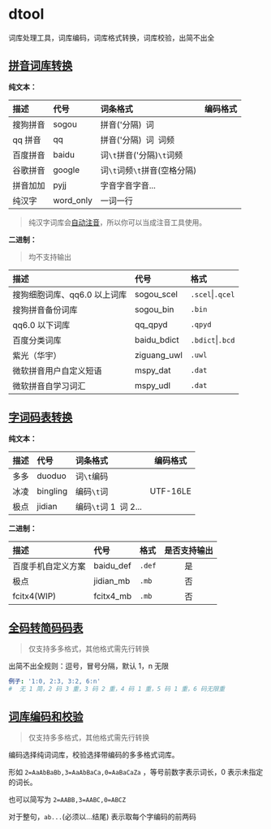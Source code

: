 # dtool

词库处理工具，词库编码，词库格式转换，词库校验，出简不出全

## [拼音词库转换](./pkg/pinyin/)

**纯文本：**

| 描述     | 代号      | 词条格式                     | 编码格式 |
| :------- | :-------- | :--------------------------- | -------- |
| 搜狗拼音 | sogou     | 拼音('分隔)` `词             |          |
| qq 拼音  | qq        | 拼音('分隔)` `词` `词频      |          |
| 百度拼音 | baidu     | 词`\t`拼音('分隔)`\t`词频    |          |
| 谷歌拼音 | google    | 词`\t`词频`\t`拼音(空格分隔) |          |
| 拼音加加 | pyjj      | 字音字音字音...              |          |
| 纯汉字   | word_only | 一词一行                     |          |

> 纯汉字词库会[自动注音](./pkg/encoder/pinyin.go)，所以你可以当成注音工具使用。

**二进制：**

> 均不支持输出

| 描述                         | 代号        | 格式             |
| :--------------------------- | :---------- | :--------------- |
| 搜狗细胞词库、qq6.0 以上词库 | sogou_scel  | `.scel`\|`.qcel` |
| 搜狗拼音备份词库             | sogou_bin   | `.bin`           |
| qq6.0 以下词库               | qq_qpyd     | `.qpyd`          |
| 百度分类词库                 | baidu_bdict | `.bdict`\|`.bcd` |
| 紫光（华宇）                 | ziguang_uwl | `.uwl`           |
| 微软拼音用户自定义短语       | mspy_dat    | `.dat`           |
| 微软拼音自学习词汇           | mspy_udl    | `.dat`           |

## [字词码表转换](./pkg/table/)

**纯文本：**

| 描述 | 代号     | 词条格式               | 编码格式 |
| :--- | :------- | :--------------------- | -------- |
| 多多 | duoduo   | 词`\t`编码             |          |
| 冰凌 | bingling | 编码`\t`词             | UTF-16LE |
| 极点 | jidian   | 编码`\t`词 1` `词 2... |          |

**二进制：**

| 描述               | 代号      | 格式   | 是否支持输出 |
| :----------------- | :-------- | :----- | :----------: |
| 百度手机自定义方案 | baidu_def | `.def` |      是      |
| 极点               | jidian_mb | `.mb`  |      否      |
| fcitx4(WIP)        | fcitx4_mb | `.mb`  |      否      |

## [全码转简码码表](./pkg/encoder/shortener.go)

> 仅支持多多格式，其他格式需先行转换

出简不出全规则：逗号，冒号分隔，默认 1，n 无限

```yaml
例子: '1:0, 2:3, 3:2, 6:n'
#  无 1 简，2 码 3 重，3 码 2 重，4 码 1 重，5 码 1 重，6 码无限重
```

## [词库编码和校验](./pkg/checker/checker.go)

> 仅支持多多格式，其他格式需先行转换

编码选择纯词词库，校验选择带编码的多多格式词库。

形如 `2=AaAbBaBb,3=AaAbBaCa,0=AaBaCaZa` ，等号前数字表示词长，0 表示未指定的词长。

也可以简写为 `2=AABB,3=AABC,0=ABCZ`

对于整句，`ab...`(必须以...结尾) 表示取每个字编码的前两码
